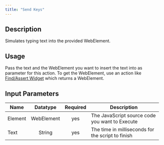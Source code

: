 ```yaml
---
title: "Send Keys"
---
```

## Description
Simulates typing text into the provided WebElement.

## Usage
Pass the text and the WebElement you want to insert the text into as parameter for this action. To get the WebElement, use an action like [Find/Assert Widget](FindAssert+Widget) which returns a WebElement.

## Input Parameters
Name | Datatype | Required | Description
---- |:--------:| :-------:|---------------
Element | WebElement | yes | The JavaScript source code you want to Execute
Text | String | yes | The time in milliseconds for the script to finish
